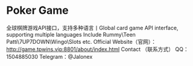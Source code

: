 # Poker Game
全球棋牌游戏API接口，支持多种语言丨Global card game API interface, supporting multiple languages
Include Rummy\Teen Patti\7UP7DOWN\Wingo\Slots etc.
Official Website（官网）：http://game.tpwins.vip:8801/about/index.html
Contact （联系方式）
QQ：1504885030
Telegram：@Jalonex
